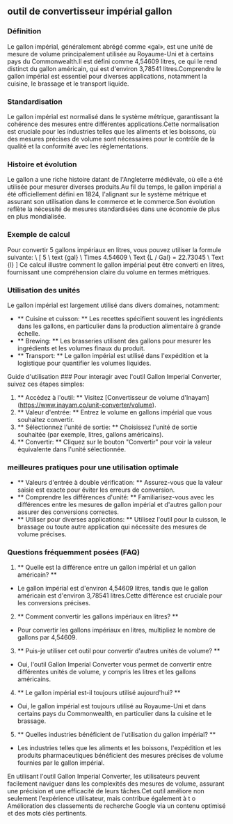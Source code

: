 ## outil de convertisseur impérial gallon

### Définition
Le gallon impérial, généralement abrégé comme «gal», est une unité de mesure de volume principalement utilisée au Royaume-Uni et à certains pays du Commonwealth.Il est défini comme 4,54609 litres, ce qui le rend distinct du gallon américain, qui est d'environ 3,78541 litres.Comprendre le gallon impérial est essentiel pour diverses applications, notamment la cuisine, le brassage et le transport liquide.

### Standardisation
Le gallon impérial est normalisé dans le système métrique, garantissant la cohérence des mesures entre différentes applications.Cette normalisation est cruciale pour les industries telles que les aliments et les boissons, où des mesures précises de volume sont nécessaires pour le contrôle de la qualité et la conformité avec les réglementations.

### Histoire et évolution
Le gallon a une riche histoire datant de l'Angleterre médiévale, où elle a été utilisée pour mesurer diverses produits.Au fil du temps, le gallon impérial a été officiellement défini en 1824, l'alignant sur le système métrique et assurant son utilisation dans le commerce et le commerce.Son évolution reflète la nécessité de mesures standardisées dans une économie de plus en plus mondialisée.

### Exemple de calcul
Pour convertir 5 gallons impériaux en litres, vous pouvez utiliser la formule suivante:
\ [
5 \ text {gal} \ Times 4.54609 \ Text {L / Gal} = 22.73045 \ Text {l}
\]
Ce calcul illustre comment le gallon impérial peut être converti en litres, fournissant une compréhension claire du volume en termes métriques.

### Utilisation des unités
Le gallon impérial est largement utilisé dans divers domaines, notamment:
- ** Cuisine et cuisson: ** Les recettes spécifient souvent les ingrédients dans les gallons, en particulier dans la production alimentaire à grande échelle.
- ** Brewing: ** Les brasseries utilisent des gallons pour mesurer les ingrédients et les volumes finaux du produit.
- ** Transport: ** Le gallon impérial est utilisé dans l'expédition et la logistique pour quantifier les volumes liquides.

Guide d'utilisation ###
Pour interagir avec l'outil Gallon Imperial Converter, suivez ces étapes simples:
1. ** Accédez à l'outil: ** Visitez [Convertisseur de volume d'Inayam] (https://www.inayam.co/unit-converter/volume).
2. ** Valeur d'entrée: ** Entrez le volume en gallons impérial que vous souhaitez convertir.
3. ** Sélectionnez l'unité de sortie: ** Choisissez l'unité de sortie souhaitée (par exemple, litres, gallons américains).
4. ** Convertir: ** Cliquez sur le bouton "Convertir" pour voir la valeur équivalente dans l'unité sélectionnée.

### meilleures pratiques pour une utilisation optimale
- ** Valeurs d'entrée à double vérification: ** Assurez-vous que la valeur saisie est exacte pour éviter les erreurs de conversion.
- ** Comprendre les différences d'unité: ** Familiarisez-vous avec les différences entre les mesures de gallon impérial et d'autres gallon pour assurer des conversions correctes.
- ** Utiliser pour diverses applications: ** Utilisez l'outil pour la cuisson, le brassage ou toute autre application qui nécessite des mesures de volume précises.

### Questions fréquemment posées (FAQ)

1. ** Quelle est la différence entre un gallon impérial et un gallon américain? **
- Le gallon impérial est d'environ 4,54609 litres, tandis que le gallon américain est d'environ 3,78541 litres.Cette différence est cruciale pour les conversions précises.

2. ** Comment convertir les gallons impériaux en litres? **
- Pour convertir les gallons impériaux en litres, multipliez le nombre de gallons par 4,54609.

3. ** Puis-je utiliser cet outil pour convertir d'autres unités de volume? **
- Oui, l'outil Gallon Imperial Converter vous permet de convertir entre différentes unités de volume, y compris les litres et les gallons américains.

4. ** Le gallon impérial est-il toujours utilisé aujourd'hui? **
- Oui, le gallon impérial est toujours utilisé au Royaume-Uni et dans certains pays du Commonwealth, en particulier dans la cuisine et le brassage.

5. ** Quelles industries bénéficient de l'utilisation du gallon impérial? **
- Les industries telles que les aliments et les boissons, l'expédition et les produits pharmaceutiques bénéficient des mesures précises de volume fournies par le gallon impérial.

En utilisant l'outil Gallon Imperial Converter, les utilisateurs peuvent facilement naviguer dans les complexités des mesures de volume, assurant une précision et une efficacité de leurs tâches.Cet outil améliore non seulement l'expérience utilisateur, mais contribue également à t o Amélioration des classements de recherche Google via un contenu optimisé et des mots clés pertinents.